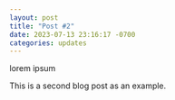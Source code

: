 ```yaml
---
layout: post
title: "Post #2"
date: 2023-07-13 23:16:17 -0700
categories: updates
---
```


lorem ipsum

This is a second blog post as an example.
